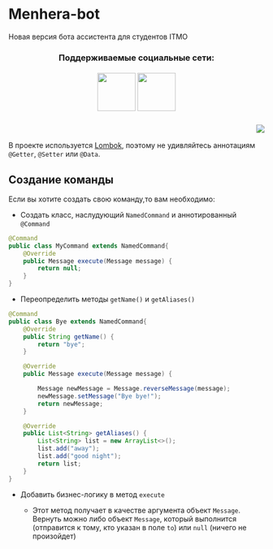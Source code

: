 # Menhera-bot
Новая версия бота ассистента для студентов ITMO
<h3 align=center>
Поддерживаемые социальные сети:<br><br>
    <a href="https://telegram.me/menheraitmoBot"><img src="https://image.flaticon.com/icons/svg/906/906377.svg" width=75 height=75/></a>
    <a href="https://vk.com/itmo_xcore"><img src="https://image.flaticon.com/icons/svg/145/145813.svg" width=75 height=75/></a>
</h3>
<h3 align=right><img src="https://sun9-33.userapi.com/c848616/v848616126/142d19/wP-FvHTZ9tc.jpg"></h3>

В проекте используется [Lombok](https://projectlombok.org/), поэтому не удивляйтесь аннотациям `@Getter`, `@Setter` или `@Data`.

## Создание команды
Если вы хотите создать свою команду,то вам необходимо:
* Создать класс, наслудующий `NamedCommand` и аннотированный `@Command`
```java
@Command
public class MyCommand extends NamedCommand{
    @Override
    public Message execute(Message message) {
        return null;
    }
}
```
* Переопределить методы `getName()` и `getAliases()`
```java
@Command
public class Bye extends NamedCommand{
    @Override
    public String getName() {
        return "bye";
    }

    @Override
    public Message execute(Message message) {

        Message newMessage = Message.reverseMessage(message);
        newMessage.setMessage("Bye bye!");
        return newMessage;
    }

    @Override
    public List<String> getAliases() {
        List<String> list = new ArrayList<>();
        list.add("away");
        list.add("good night");
        return list;
    }
}
```
* Добавить бизнес-логику в метод `execute`

  * Этот метод получает в качестве аргумента объект `Message`. 
Вернуть можно либо объект `Message`, который выполнится (отправится к тому, кто указан в поле `to`) или `null` (ничего не произойдет)
